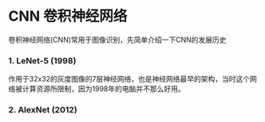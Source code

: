 # CNN 卷积神经网络
卷积神经网络(CNN)常用于图像识别，先简单介绍一下CNN的发展历史
### 1. LeNet-5 (1998)
作用于32x32的灰度图像的7层神经网络，也是神经网络最早的架构，当时这个网络被计算资源所限制，因为1998年的电脑并不那么好用。

### 2. AlexNet (2012)

